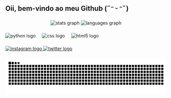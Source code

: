 <h2 align="left">Oii, bem-vindo ao meu Github (˶ᵔ ᵕ ᵔ˶)</h2>

###

<div align="center">
  <img src="https://github-readme-stats.vercel.app/api?username=vitorialinhares&hide_title=false&hide_rank=false&show_icons=true&include_all_commits=true&count_private=true&disable_animations=false&theme=gruvbox_light&locale=en&hide_border=false&order=1" height="150" alt="stats graph"  />
  <img src="https://github-readme-stats.vercel.app/api/top-langs?username=vitorialinhares&locale=en&hide_title=false&layout=compact&card_width=320&langs_count=5&theme=gruvbox_light&hide_border=false&order=2" height="150" alt="languages graph"  />
</div>

###

<div align="left">
  <img src="https://cdn.jsdelivr.net/gh/devicons/devicon/icons/python/python-original.svg" height="32" alt="python logo"  />
  <img width="12" />
  <img src="https://cdn.jsdelivr.net/gh/devicons/devicon/icons/css3/css3-original.svg" height="32" alt="css logo"  />
  <img width="12" />
  <img src="https://cdn.jsdelivr.net/gh/devicons/devicon/icons/html5/html5-original.svg" height="32" alt="html5 logo"  />
</div>

###

<div align="left">
  <a href="https://www.instagram.com/linharesvt/" target="_blank">
    <img src="https://raw.githubusercontent.com/maurodesouza/profile-readme-generator/master/src/assets/icons/social/instagram/default.svg" width="44" height="32" alt="instagram logo"  />
  </a>
  <a href="https://x.com/linharessv" target="_blank">
    <img src="https://raw.githubusercontent.com/maurodesouza/profile-readme-generator/master/src/assets/icons/social/twitter/default.svg" width="44" height="32" alt="twitter logo"  />
  </a>
</div>

###

<picture align="center">
  <source media="(prefers-color-scheme: dark)" srcset="https://raw.githubusercontent.com/vitorialinhares/vitorialinhares/output/github-contribution-grid-snake-dark.svg">
  <source media="(prefers-color-scheme: light)" srcset="https://raw.githubusercontent.com/vitorialinhares/vitorialinhares/output/github-contribution-grid-snake-dark.svg">
  <img align="center" alt="github contribution grid snake animation" src="https://raw.githubusercontent.com/vitorialinhares/vitorialinhares/output/github-contribution-grid-snake.svg">
</picture>

###
